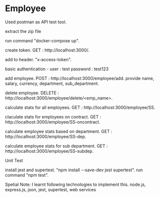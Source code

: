 # Employee

Used postman as API test tool.

extract the zip file

run 
command "docker-compose up".

create token.
GET : http://localhost:3000/.

add to header.
"x-access-token".

basic authentication - 
user : test
password : test123

add employee.
POST : http://localhost:3000/employee/add.
provide name, salary, currency, department, sub_department.

delete employee.
DELETE : http://localhost:3000/employee/delete/<emp_name>.

calculate stats for all employees.
GET : http://localhost:3000/employee/SS.

claculate stats for employees on contract.
GET : http://localhost:3000/employee/SS-oncontract.

calculate employee stats based on department.
GET : http://localhost:3000/employee/SS-dep.

calculate employee stats for sub department.
GET : http://localhost:3000/employee/SS-subdep.


Unit Test

install jest and supertest. "npm install --save-dev jest supertest".
run command "npm test".

Spetial Note:
I learnt following technologies to implement this.
node.js, express.js, json, jest, supertest, web services
